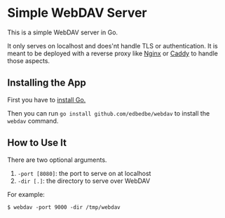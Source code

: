 # Simple WebDAV Server

This is a simple WebDAV server in Go.

It only serves on localhost and does'nt handle TLS or authentication.
It is meant to be deployed with a reverse proxy
like [Nginx][nginx] or [Caddy][caddy] to handle those aspects.

[nginx]: https://nginx.org/
[caddy]: https://caddyserver.com/

## Installing the App

First you have to [install Go.][go]

[go]: https://golang.org/doc/install

Then you can run `go install github.com/edbedbe/webdav`
to install the `webdav` command.

## How to Use It

There are two optional arguments.

1. `-port [8080]`: the port to serve on at localhost
2. `-dir [.]`: the directory to serve over WebDAV

For example:

```
$ webdav -port 9000 -dir /tmp/webdav
```

